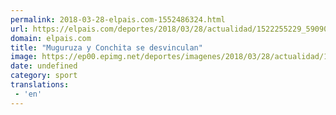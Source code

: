 ```yaml
---
permalink: 2018-03-28-elpais.com-1552486324.html
url: https://elpais.com/deportes/2018/03/28/actualidad/1522255229_590907.html#?ref=rss&format=simple&link=link
domain: elpais.com
title: "Muguruza y Conchita se desvinculan"
image: https://ep00.epimg.net/deportes/imagenes/2018/03/28/actualidad/1522255229_590907_1522255391_rrss_normal.jpg
date: undefined
category: sport
translations: 
 - 'en'
---
```


